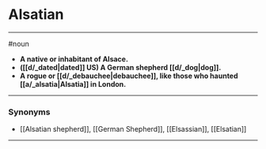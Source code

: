 # Alsatian
---
#noun
- **A native or inhabitant of Alsace.**
- **([[d/_dated|dated]] US) A German shepherd [[d/_dog|dog]].**
- **A rogue or [[d/_debauchee|debauchee]], like those who haunted [[a/_alsatia|Alsatia]] in London.**
---
### Synonyms
- [[Alsatian shepherd]], [[German Shepherd]], [[Elsassian]], [[Elsatian]]
---
